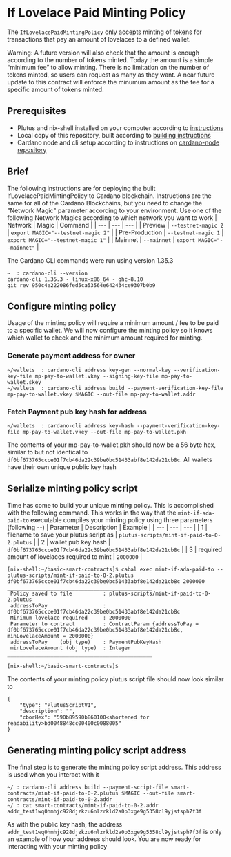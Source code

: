 # If Lovelace Paid Minting Policy
The `IfLovelacePaidMintingPolicy` only accepts minting of tokens for transactions that pay an amount of lovelaces to a defined wallet.

Warning: A future version will also check that the amount is enough according to the number of tokens minted. Today the amount is a simple “minimum fee” to allow minting. There is no limitation on the number of tokens minted, so users can request as many as they want.
A near future update to this contract will enforce the minumum amount as the fee for a specific amount of tokens minted. 

## Prerequisites
- Plutus and nix-shell installed on your computer according to [instructions](installing-plutus.md)
- Local copy of this repository, built according to [building instructions](building-the-basic-smart-contracts-repo.md)
- Cardano node and cli setup according to instructions on [cardano-node repository](https://github.com/input-output-hk/cardano-node)

## Brief
The following instructions are for deploying the built IfLovelacePaidMintingPolicy to Cardano blockchain.
Instructions are the same for all of the Cardano Blockchains, but you need to change the
"Network Magic" parameter according to your environment.
Use one of the following Network Magics according to which network you want to work
| Network | Magic | Command |
| --- | --- | --- |
| Preview | `--testnet-magic 2` | `export MAGIC="--testnet-magic 2"` |
| Pre-Production | `--testnet-magic 1` | `export MAGIC="--testnet-magic 1"` |
| Mainnet | `--mainnet` | `export MAGIC="--mainnet"` |

The Cardano CLI commands were run using version 1.35.3
```
~  : cardano-cli --version
cardano-cli 1.35.3 - linux-x86_64 - ghc-8.10
git rev 950c4e222086fed5ca53564e642434ce9307b0b9
```

## Configure minting policy
Usage of the minting policy will require a minimum amount / fee to be paid to a specific wallet. We will now configure the minting policy so it knows which wallet to check and the minimum amount required for minting. 

### Generate payment address for owner
```
~/wallets  : cardano-cli address key-gen --normal-key --verification-key-file mp-pay-to-wallet.vkey --signing-key-file mp-pay-to-wallet.skey
~/wallets  : cardano-cli address build --payment-verification-key-file mp-pay-to-wallet.vkey $MAGIC --out-file mp-pay-to-wallet.addr
```

### Fetch Payment pub key hash for address
```
~/wallets  : cardano-cli address key-hash --payment-verification-key-file mp-pay-to-wallet.vkey --out-file mp-pay-to-wallet.pkh
```

The contents of your mp-pay-to-wallet.pkh should now be a 56 byte hex, similar to but not identical to `df0bf673765ccce01f7cb46da22c39be0bc51433abf8e142da21cb8c`. 
All wallets have their own unique public key hash

## Serialize minting policy script
Time has come to build your unique minting policy. This is accomplished with the following command.
This works in the way that the `mint-if-ada-paid-to` executable compiles your minting policy using three parameters (following --)
| Parameter | Description | Example |
| --- | --- | --- |
| 1 | filename to save your plutus script as | `plutus-scripts/mint-if-paid-to-0-2.plutus` |
| 2 | wallet pub key hash | `df0bf673765ccce01f7cb46da22c39be0bc51433abf8e142da21cb8c` | 
| 3 | required amount of lovelaces required to mint | `2000000` |

```
[nix-shell:~/basic-smart-contracts]$ cabal exec mint-if-ada-paid-to -- plutus-scripts/mint-if-paid-to-0-2.plutus df0bf673765ccce01f7cb46da22c39be0bc51433abf8e142da21cb8c 2000000
_______________________________________________
 Policy saved to file          : plutus-scripts/mint-if-paid-to-0-2.plutus
 addressToPay                  : df0bf673765ccce01f7cb46da22c39be0bc51433abf8e142da21cb8c
 Minimum lovelace required     : 2000000
 Parameter to contract         : ContractParam {addressToPay = df0bf673765ccce01f7cb46da22c39be0bc51433abf8e142da21cb8c, minLovelaceAmount = 2000000}
 addressToPay    (obj type)    : PaymentPubKeyHash
 minLovelaceAmount (obj type)  : Integer
_______________________________________________

[nix-shell:~/basic-smart-contracts]$ 
```
The contents of your minting policy plutus script file should now look similar to
```
{
    "type": "PlutusScriptV1",
    "description": "",
    "cborHex": "590b89590b860100<shortened for readability>bd0048848cc00400c0088005"
}
```

## Generating minting policy script address
The final step is to generate the minting policy script address. This address is used when you interact with it

```
~/ : cardano-cli address build --payment-script-file smart-contracts/mint-if-paid-to-0-2.plutus $MAGIC --out-file smart-contracts/mint-if-paid-to-0-2.addr
~/ : cat smart-contracts/mint-if-paid-to-0-2.addr 
addr_test1wq0hmhjc928djzkzu6nlzrkld2a0p3xge9g5358cl9yjstsph7f3f 
```
As with the public key hash, the address `addr_test1wq0hmhjc928djzkzu6nlzrkld2a0p3xge9g5358cl9yjstsph7f3f` is only an example of how your address should look.
You are now ready for interacting with your minting policy
